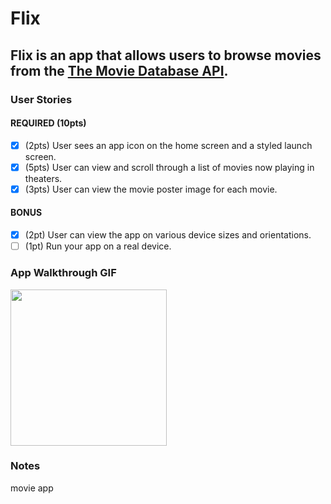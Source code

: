 # Flix

Flix is an app that allows users to browse movies from the [The Movie Database API](http://docs.themoviedb.apiary.io/#).
---

### User Stories

#### REQUIRED (10pts)
- [x] (2pts) User sees an app icon on the home screen and a styled launch screen.
- [x] (5pts) User can view and scroll through a list of movies now playing in theaters.
- [x] (3pts) User can view the movie poster image for each movie.

#### BONUS
- [x] (2pt) User can view the app on various device sizes and orientations.
- [ ] (1pt) Run your app on a real device.

### App Walkthrough GIF

<img src="https://imgur.com/a/f4a7M4F.gif" width=250><br>

### Notes
movie app
